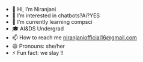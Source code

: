 - 👋 Hi, I’m Niranjani
- 👀 I’m interested in chatbots?Ai?YES
- 🌱 I’m currently learning compsci
- 🎓 AI&DS Undergrad
- 📫 How to reach me niranjaniofficial16@gmail.com
- 😄 Pronouns: she/her
- ⚡ Fun fact: we slay !!

<!---
niranjaniweb/niranjaniweb is a ✨ special ✨ repository because its `README.md` (this file) appears on your GitHub profile.
You can click the Preview link to take a look at your changes.
--->
